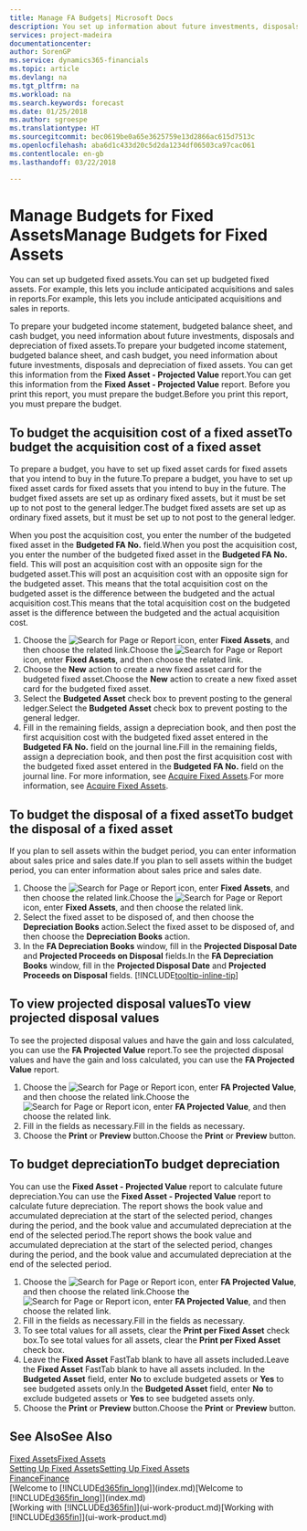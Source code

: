 ```yaml
---
title: Manage FA Budgets| Microsoft Docs
description: You set up information about future investments, disposals, and depreciation of fixed assets to help prepare budgets and forecasts.
services: project-madeira
documentationcenter: 
author: SorenGP
ms.service: dynamics365-financials
ms.topic: article
ms.devlang: na
ms.tgt_pltfrm: na
ms.workload: na
ms.search.keywords: forecast
ms.date: 01/25/2018
ms.author: sgroespe
ms.translationtype: HT
ms.sourcegitcommit: bec0619be0a65e3625759e13d2866ac615d7513c
ms.openlocfilehash: aba6d1c433d20c5d2da1234df06503ca97cac061
ms.contentlocale: en-gb
ms.lasthandoff: 03/22/2018

---
```

# <a name="manage-budgets-for-fixed-assets"></a><span data-ttu-id="2aaa3-103">Manage Budgets for Fixed Assets</span><span class="sxs-lookup"><span data-stu-id="2aaa3-103">Manage Budgets for Fixed Assets</span></span>
<span data-ttu-id="2aaa3-104">You can set up budgeted fixed assets.</span><span class="sxs-lookup"><span data-stu-id="2aaa3-104">You can set up budgeted fixed assets.</span></span> <span data-ttu-id="2aaa3-105">For example, this lets you include anticipated acquisitions and sales in reports.</span><span class="sxs-lookup"><span data-stu-id="2aaa3-105">For example, this lets you include anticipated acquisitions and sales in reports.</span></span>  

<span data-ttu-id="2aaa3-106">To prepare your budgeted income statement, budgeted balance sheet, and cash budget, you need information about future investments, disposals and depreciation of fixed assets.</span><span class="sxs-lookup"><span data-stu-id="2aaa3-106">To prepare your budgeted income statement, budgeted balance sheet, and cash budget, you need information about future investments, disposals and depreciation of fixed assets.</span></span> <span data-ttu-id="2aaa3-107">You can get this information from the **Fixed Asset - Projected Value** report.</span><span class="sxs-lookup"><span data-stu-id="2aaa3-107">You can get this information from the **Fixed Asset - Projected Value** report.</span></span> <span data-ttu-id="2aaa3-108">Before you print this report, you must prepare the budget.</span><span class="sxs-lookup"><span data-stu-id="2aaa3-108">Before you print this report, you must prepare the budget.</span></span>  

## <a name="to-budget-the-acquisition-cost-of-a-fixed-asset"></a><span data-ttu-id="2aaa3-109">To budget the acquisition cost of a fixed asset</span><span class="sxs-lookup"><span data-stu-id="2aaa3-109">To budget the acquisition cost of a fixed asset</span></span>
<span data-ttu-id="2aaa3-110">To prepare a budget, you have to set up fixed asset cards for fixed assets that you intend to buy in the future.</span><span class="sxs-lookup"><span data-stu-id="2aaa3-110">To prepare a budget, you have to set up fixed asset cards for fixed assets that you intend to buy in the future.</span></span> <span data-ttu-id="2aaa3-111">The budget fixed assets are set up as ordinary fixed assets, but it must be set up to not post to the general ledger.</span><span class="sxs-lookup"><span data-stu-id="2aaa3-111">The budget fixed assets are set up as ordinary fixed assets, but it must be set up to not post to the general ledger.</span></span>

<span data-ttu-id="2aaa3-112">When you post the acquisition cost, you enter the number of the budgeted fixed asset in the **Budgeted FA No.** field.</span><span class="sxs-lookup"><span data-stu-id="2aaa3-112">When you post the acquisition cost, you enter the number of the budgeted fixed asset in the **Budgeted FA No.** field.</span></span> <span data-ttu-id="2aaa3-113">This will post an acquisition cost with an opposite sign for the budgeted asset.</span><span class="sxs-lookup"><span data-stu-id="2aaa3-113">This will post an acquisition cost with an opposite sign for the budgeted asset.</span></span> <span data-ttu-id="2aaa3-114">This means that the total acquisition cost on the budgeted asset is the difference between the budgeted and the actual acquisition cost.</span><span class="sxs-lookup"><span data-stu-id="2aaa3-114">This means that the total acquisition cost on the budgeted asset is the difference between the budgeted and the actual acquisition cost.</span></span>

1. <span data-ttu-id="2aaa3-115">Choose the ![Search for Page or Report](media/ui-search/search_small.png "Search for Page or Report icon") icon, enter **Fixed Assets**, and then choose the related link.</span><span class="sxs-lookup"><span data-stu-id="2aaa3-115">Choose the ![Search for Page or Report](media/ui-search/search_small.png "Search for Page or Report icon") icon, enter **Fixed Assets**, and then choose the related link.</span></span>
2. <span data-ttu-id="2aaa3-116">Choose the **New** action to create a new fixed asset card for the budgeted fixed asset.</span><span class="sxs-lookup"><span data-stu-id="2aaa3-116">Choose the **New** action to create a new fixed asset card for the budgeted fixed asset.</span></span>
3. <span data-ttu-id="2aaa3-117">Select the **Budgeted Asset** check box to prevent posting to the general ledger.</span><span class="sxs-lookup"><span data-stu-id="2aaa3-117">Select the **Budgeted Asset** check box to prevent posting to the general ledger.</span></span>
4. <span data-ttu-id="2aaa3-118">Fill in the remaining fields, assign a depreciation book, and then post the first acquisition cost with the budgeted fixed asset entered in the **Budgeted FA No.** field on the journal line.</span><span class="sxs-lookup"><span data-stu-id="2aaa3-118">Fill in the remaining fields, assign a depreciation book, and then post the first acquisition cost with the budgeted fixed asset entered in the **Budgeted FA No.** field on the journal line.</span></span> <span data-ttu-id="2aaa3-119">For more information, see [Acquire Fixed Assets](fa-how-acquire.md).</span><span class="sxs-lookup"><span data-stu-id="2aaa3-119">For more information, see [Acquire Fixed Assets](fa-how-acquire.md).</span></span>

## <a name="to-budget-the-disposal-of-a-fixed-asset"></a><span data-ttu-id="2aaa3-120">To budget the disposal of a fixed asset</span><span class="sxs-lookup"><span data-stu-id="2aaa3-120">To budget the disposal of a fixed asset</span></span>
<span data-ttu-id="2aaa3-121">If you plan to sell assets within the budget period, you can enter information about sales price and sales date.</span><span class="sxs-lookup"><span data-stu-id="2aaa3-121">If you plan to sell assets within the budget period, you can enter information about sales price and sales date.</span></span>

1. <span data-ttu-id="2aaa3-122">Choose the ![Search for Page or Report](media/ui-search/search_small.png "Search for Page or Report icon") icon, enter **Fixed Assets**, and then choose the related link.</span><span class="sxs-lookup"><span data-stu-id="2aaa3-122">Choose the ![Search for Page or Report](media/ui-search/search_small.png "Search for Page or Report icon") icon, enter **Fixed Assets**, and then choose the related link.</span></span>
2. <span data-ttu-id="2aaa3-123">Select the fixed asset to be disposed of, and then choose the **Depreciation Books** action.</span><span class="sxs-lookup"><span data-stu-id="2aaa3-123">Select the fixed asset to be disposed of, and then choose the **Depreciation Books** action.</span></span>
3. <span data-ttu-id="2aaa3-124">In the **FA Depreciation Books** window, fill in the **Projected Disposal Date** and **Projected Proceeds on Disposal** fields.</span><span class="sxs-lookup"><span data-stu-id="2aaa3-124">In the **FA Depreciation Books** window, fill in the **Projected Disposal Date** and **Projected Proceeds on Disposal** fields.</span></span> [!INCLUDE[tooltip-inline-tip](includes/tooltip-inline-tip_md.md)]

## <a name="to-view-projected-disposal-values"></a><span data-ttu-id="2aaa3-125">To view projected disposal values</span><span class="sxs-lookup"><span data-stu-id="2aaa3-125">To view projected disposal values</span></span>
<span data-ttu-id="2aaa3-126">To see the projected disposal values and have the gain and loss calculated, you can use the **FA Projected Value** report.</span><span class="sxs-lookup"><span data-stu-id="2aaa3-126">To see the projected disposal values and have the gain and loss calculated, you can use the **FA Projected Value** report.</span></span>

1. <span data-ttu-id="2aaa3-127">Choose the ![Search for Page or Report](media/ui-search/search_small.png "Search for Page or Report icon") icon, enter **FA Projected Value**, and then choose the related link.</span><span class="sxs-lookup"><span data-stu-id="2aaa3-127">Choose the ![Search for Page or Report](media/ui-search/search_small.png "Search for Page or Report icon") icon, enter **FA Projected Value**, and then choose the related link.</span></span>
2. <span data-ttu-id="2aaa3-128">Fill in the fields as necessary.</span><span class="sxs-lookup"><span data-stu-id="2aaa3-128">Fill in the fields as necessary.</span></span>
3. <span data-ttu-id="2aaa3-129">Choose the **Print** or **Preview** button.</span><span class="sxs-lookup"><span data-stu-id="2aaa3-129">Choose the **Print** or **Preview** button.</span></span>

## <a name="to-budget-depreciation"></a><span data-ttu-id="2aaa3-130">To budget depreciation</span><span class="sxs-lookup"><span data-stu-id="2aaa3-130">To budget depreciation</span></span>
<span data-ttu-id="2aaa3-131">You can use the **Fixed Asset - Projected Value** report to calculate future depreciation.</span><span class="sxs-lookup"><span data-stu-id="2aaa3-131">You can use the **Fixed Asset - Projected Value** report to calculate future depreciation.</span></span> <span data-ttu-id="2aaa3-132">The report shows the book value and accumulated depreciation at the start of the selected period, changes during the period, and the book value and accumulated depreciation at the end of the selected period.</span><span class="sxs-lookup"><span data-stu-id="2aaa3-132">The report shows the book value and accumulated depreciation at the start of the selected period, changes during the period, and the book value and accumulated depreciation at the end of the selected period.</span></span>

1. <span data-ttu-id="2aaa3-133">Choose the ![Search for Page or Report](media/ui-search/search_small.png "Search for Page or Report icon") icon, enter **FA Projected Value**, and then choose the related link.</span><span class="sxs-lookup"><span data-stu-id="2aaa3-133">Choose the ![Search for Page or Report](media/ui-search/search_small.png "Search for Page or Report icon") icon, enter **FA Projected Value**, and then choose the related link.</span></span>
2. <span data-ttu-id="2aaa3-134">Fill in the fields as necessary.</span><span class="sxs-lookup"><span data-stu-id="2aaa3-134">Fill in the fields as necessary.</span></span>
3. <span data-ttu-id="2aaa3-135">To see total values for all assets, clear the **Print per Fixed Asset** check box.</span><span class="sxs-lookup"><span data-stu-id="2aaa3-135">To see total values for all assets, clear the **Print per Fixed Asset** check box.</span></span>
4. <span data-ttu-id="2aaa3-136">Leave the **Fixed Asset** FastTab blank to have all assets included.</span><span class="sxs-lookup"><span data-stu-id="2aaa3-136">Leave the **Fixed Asset** FastTab blank to have all assets included.</span></span> <span data-ttu-id="2aaa3-137">In the **Budgeted Asset** field, enter **No** to exclude budgeted assets or **Yes** to see budgeted assets only.</span><span class="sxs-lookup"><span data-stu-id="2aaa3-137">In the **Budgeted Asset** field, enter **No** to exclude budgeted assets or **Yes** to see budgeted assets only.</span></span>
5. <span data-ttu-id="2aaa3-138">Choose the **Print** or **Preview** button.</span><span class="sxs-lookup"><span data-stu-id="2aaa3-138">Choose the **Print** or **Preview** button.</span></span>

## <a name="see-also"></a><span data-ttu-id="2aaa3-139">See Also</span><span class="sxs-lookup"><span data-stu-id="2aaa3-139">See Also</span></span>
[<span data-ttu-id="2aaa3-140">Fixed Assets</span><span class="sxs-lookup"><span data-stu-id="2aaa3-140">Fixed Assets</span></span>](fa-manage.md)  
[<span data-ttu-id="2aaa3-141">Setting Up Fixed Assets</span><span class="sxs-lookup"><span data-stu-id="2aaa3-141">Setting Up Fixed Assets</span></span>](fa-setup.md)  
[<span data-ttu-id="2aaa3-142">Finance</span><span class="sxs-lookup"><span data-stu-id="2aaa3-142">Finance</span></span>](finance.md)  
<span data-ttu-id="2aaa3-143">[Welcome to [!INCLUDE[d365fin_long](includes/d365fin_long_md.md)]](index.md)</span><span class="sxs-lookup"><span data-stu-id="2aaa3-143">[Welcome to [!INCLUDE[d365fin_long](includes/d365fin_long_md.md)]](index.md)</span></span>  
<span data-ttu-id="2aaa3-144">[Working with [!INCLUDE[d365fin](includes/d365fin_md.md)]](ui-work-product.md)</span><span class="sxs-lookup"><span data-stu-id="2aaa3-144">[Working with [!INCLUDE[d365fin](includes/d365fin_md.md)]](ui-work-product.md)</span></span>

